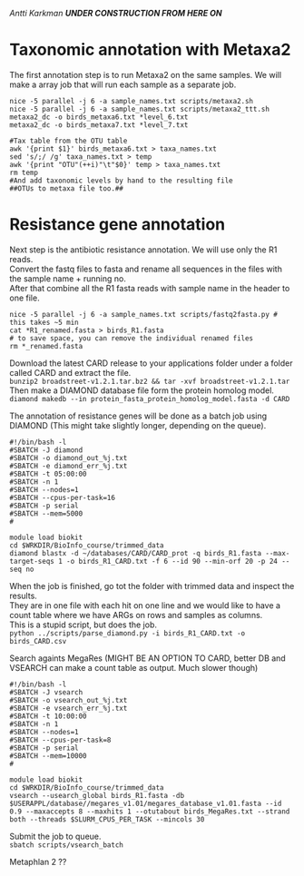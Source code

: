 *Antti Karkman*
**_UNDER CONSTRUCTION FROM HERE ON_**
# Taxonomic annotation with Metaxa2
The first annotation step is to run Metaxa2 on the same samples. We will make a array job that will run each sample as a separate job.  


```
nice -5 parallel -j 6 -a sample_names.txt scripts/metaxa2.sh
nice -5 parallel -j 6 -a sample_names.txt scripts/metaxa2_ttt.sh
metaxa2_dc -o birds_metaxa6.txt *level_6.txt
metaxa2_dc -o birds_metaxa7.txt *level_7.txt

#Tax table from the OTU table
awk '{print $1}' birds_metaxa6.txt > taxa_names.txt
sed 's/;/ /g' taxa_names.txt > temp
awk '{print "OTU"(++i)"\t"$0}' temp > taxa_names.txt
rm temp
#And add taxonomic levels by hand to the resulting file
##OTUs to metaxa file too.##
```



# Resistance gene annotation
Next step is the antibiotic resistance annotation. We will use only the R1 reads.  
Convert the fastq files to fasta and rename all sequences in the files with the sample name + running no.  
After that combine all the R1 fasta reads with sample name in the header to one file.  
```
nice -5 parallel -j 6 -a sample_names.txt scripts/fastq2fasta.py # this takes ~5 min
cat *R1_renamed.fasta > birds_R1.fasta
# to save space, you can remove the individual renamed files  
rm *_renamed.fasta
```

Download the latest CARD release to your applications folder under a folder called CARD and extract the file.  
`bunzip2 broadstreet-v1.2.1.tar.bz2 && tar -xvf broadstreet-v1.2.1.tar `
Then make a DIAMOND database file form the protein homolog model.  
`diamond makedb --in protein_fasta_protein_homolog_model.fasta -d CARD`

The annotation of resistance genes will be done as a batch job using DIAMOND (This might take slightly longer, depending on the queue).
```
#!/bin/bash -l
#SBATCH -J diamond
#SBATCH -o diamond_out_%j.txt
#SBATCH -e diamond_err_%j.txt
#SBATCH -t 05:00:00
#SBATCH -n 1
#SBATCH --nodes=1
#SBATCH --cpus-per-task=16
#SBATCH -p serial
#SBATCH --mem=5000
#

module load biokit
cd $WRKDIR/BioInfo_course/trimmed_data
diamond blastx -d ~/databases/CARD/CARD_prot -q birds_R1.fasta --max-target-seqs 1 -o birds_R1_CARD.txt -f 6 --id 90 --min-orf 20 -p 24 --seq no
```

When the job is finished, go tot the folder with trimmed data and inspect the results.  
They are in one file with each hit on one line and we would like to have a count table where we have ARGs on rows and samples as columns.  
This is a stupid script, but does the job.  
`python ../scripts/parse_diamond.py -i birds_R1_CARD.txt -o birds_CARD.csv`


Search againts MegaRes (MIGHT BE AN OPTION TO CARD, better DB and VSEARCH can make a count table as output. Much slower though)
```
#!/bin/bash -l
#SBATCH -J vsearch
#SBATCH -o vsearch_out_%j.txt
#SBATCH -e vsearch_err_%j.txt
#SBATCH -t 10:00:00
#SBATCH -n 1
#SBATCH --nodes=1
#SBATCH --cpus-per-task=8
#SBATCH -p serial
#SBATCH --mem=10000
#

module load biokit
cd $WRKDIR/BioInfo_course/trimmed_data
vsearch --usearch_global birds_R1.fasta -db $USERAPPL/database//megares_v1.01/megares_database_v1.01.fasta --id 0.9 --maxaccepts 8 --maxhits 1 --otutabout birds_MegaRes.txt --strand both --threads $SLURM_CPUS_PER_TASK --mincols 30
```
Submit the job to queue.  
`sbatch scripts/vsearch_batch`


Metaphlan 2 ??
